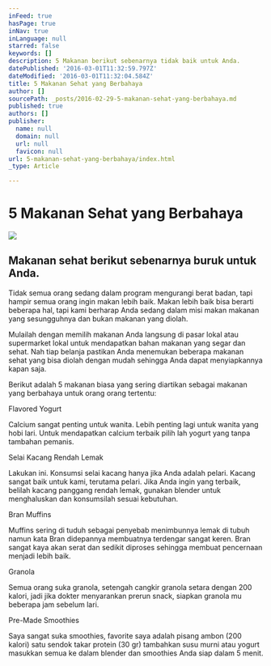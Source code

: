 ```yaml
---
inFeed: true
hasPage: true
inNav: true
inLanguage: null
starred: false
keywords: []
description: 5 Makanan berikut sebenarnya tidak baik untuk Anda.
datePublished: '2016-03-01T11:32:59.797Z'
dateModified: '2016-03-01T11:32:04.584Z'
title: 5 Makanan Sehat yang Berbahaya
author: []
sourcePath: _posts/2016-02-29-5-makanan-sehat-yang-berbahaya.md
published: true
authors: []
publisher:
  name: null
  domain: null
  url: null
  favicon: null
url: 5-makanan-sehat-yang-berbahaya/index.html
_type: Article

---
```

# 5 Makanan Sehat yang Berbahaya
![](https://the-grid-user-content.s3-us-west-2.amazonaws.com/8c56d6df-afe0-43c3-a452-130eee4d81be.jpg)

## Makanan sehat berikut sebenarnya buruk untuk Anda.

Tidak semua orang sedang dalam program mengurangi berat badan, tapi hampir semua orang ingin makan lebih baik. Makan lebih baik bisa berarti beberapa hal, tapi kami berharap Anda sedang dalam misi makan makanan yang sesungguhnya dan bukan makanan yang diolah.

Mulailah dengan memilih makanan Anda langsung di pasar lokal atau supermarket lokal untuk mendapatkan bahan makanan yang segar dan sehat. Nah tiap belanja pastikan Anda menemukan beberapa makanan sehat yang bisa diolah dengan mudah sehingga Anda dapat menyiapkannya kapan saja.

Berikut adalah 5 makanan biasa yang sering diartikan sebagai makanan yang berbahaya untuk orang orang tertentu:

Flavored Yogurt

Calcium sangat penting untuk wanita. Lebih penting lagi untuk wanita yang hobi lari. Untuk mendapatkan calcium terbaik pilih lah yogurt yang tanpa tambahan pemanis.

Selai Kacang Rendah Lemak

Lakukan ini. Konsumsi selai kacang hanya jika Anda adalah pelari. Kacang sangat baik untuk kami, terutama pelari. Jika Anda ingin yang terbaik, belilah kacang panggang rendah lemak, gunakan blender untuk menghaluskan dan konsumsilah sesuai kebutuhan.

Bran Muffins

Muffins sering di tuduh sebagai penyebab menimbunnya lemak di tubuh namun kata Bran didepannya membuatnya terdengar sangat keren. Bran sangat kaya akan serat dan sedikit diproses sehingga membuat pencernaan menjadi lebih baik.

Granola

Semua orang suka granola, setengah cangkir granola setara dengan 200 kalori, jadi jika dokter menyarankan prerun snack, siapkan granola mu beberapa jam sebelum lari.

Pre-Made Smoothies

Saya sangat suka smoothies, favorite saya adalah pisang ambon (200 kalori) satu sendok takar protein (30 gr) tambahkan susu murni atau yogurt masukkan semua ke dalam blender dan smoothies Anda siap dalam 5 menit.